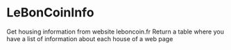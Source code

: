 LeBonCoinInfo
=============

Get housing information from website leboncoin.fr
Return a table where you have a list of information about each house of a web page
